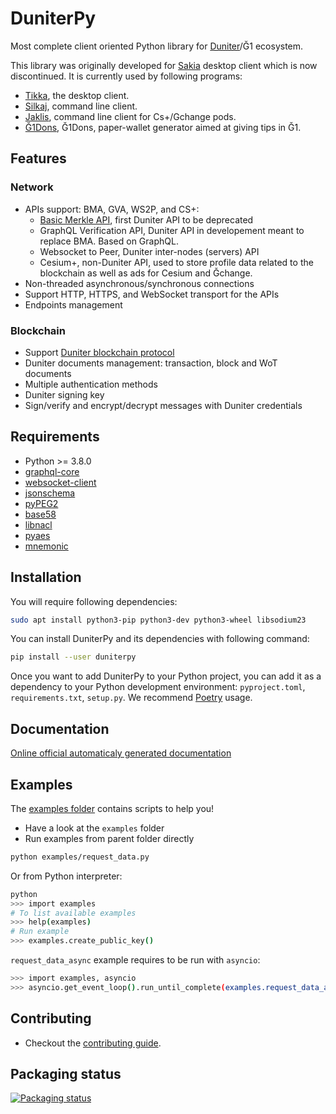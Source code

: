 # DuniterPy

Most complete client oriented Python library for [Duniter](https://git.duniter.org/nodes/typescript/duniter)/Ğ1 ecosystem.

This library was originally developed for [Sakia](https://git.duniter.org/clients/python/sakia) desktop client which is now discontinued.
It is currently used by following programs:

- [Tikka](https://git.duniter.org/clients/python/tikka), the desktop client.
- [Silkaj](https://silkaj.duniter.org/), command line client.
- [Jaklis](https://git.p2p.legal/axiom-team/jaklis), command line client for Cs+/Gchange pods.
- [Ğ1Dons](https://git.duniter.org/matograine/g1pourboire), Ğ1Dons, paper-wallet generator aimed at giving tips in Ğ1.

## Features

### Network

- APIs support: BMA, GVA, WS2P, and CS+:
  - [Basic Merkle API](https://git.duniter.org/nodes/typescript/duniter/-/blob/dev/doc/HTTP_API.md), first Duniter API to be deprecated
  - GraphQL Verification API, Duniter API in developement meant to replace BMA. Based on GraphQL.
  - Websocket to Peer, Duniter inter-nodes (servers) API
  - Cesium+, non-Duniter API, used to store profile data related to the blockchain as well as ads for Cesium and Ğchange.
- Non-threaded asynchronous/synchronous connections
- Support HTTP, HTTPS, and WebSocket transport for the APIs
- Endpoints management

### Blockchain

- Support [Duniter blockchain protocol](https://git.duniter.org/documents/rfcs#duniter-blockchain-protocol-dubp)
- Duniter documents management: transaction, block and WoT documents
- Multiple authentication methods
- Duniter signing key
- Sign/verify and encrypt/decrypt messages with Duniter credentials

## Requirements

- Python >= 3.8.0
- [graphql-core](https://pypi.org/project/graphql-core)
- [websocket-client](https://pypi.org/project/websocket-client)
- [jsonschema](https://pypi.org/project/jsonschema)
- [pyPEG2](https://pypi.org/project/pyPEG2)
- [base58](https://pypi.org/project/base58)
- [libnacl](https://pypi.org/project/libnacl)
- [pyaes](https://pypi.org/project/pyaes)
- [mnemonic](https://pypi.org/project/mnemonic)

## Installation

You will require following dependencies:

```bash
sudo apt install python3-pip python3-dev python3-wheel libsodium23
```

You can install DuniterPy and its dependencies with following command:

```sh
pip install --user duniterpy
```

Once you want to add DuniterPy to your Python project, you can add it as a dependency to your Python development environment: `pyproject.toml`, `requirements.txt`, `setup.py`.
We recommend [Poetry](https://python-poetry.org) usage.

## Documentation

[Online official automaticaly generated documentation](https://clients.pages.duniter.org/python/duniterpy/index.html)

## Examples

The [examples folder](https://git.duniter.org/clients/python/duniterpy/tree/master/examples) contains scripts to help you!

- Have a look at the `examples` folder
- Run examples from parent folder directly

```bash
python examples/request_data.py
```

Or from Python interpreter:

```bash
python
>>> import examples
# To list available examples
>>> help(examples)
# Run example
>>> examples.create_public_key()
```

`request_data_async` example requires to be run with `asyncio`:

```bash
>>> import examples, asyncio
>>> asyncio.get_event_loop().run_until_complete(examples.request_data_async())
```

## Contributing

- Checkout the [contributing guide](CONTRIBUTING.md).

## Packaging status

[![Packaging status](https://repology.org/badge/vertical-allrepos/python:duniterpy.svg)](https://repology.org/project/python:duniterpy/versions)
